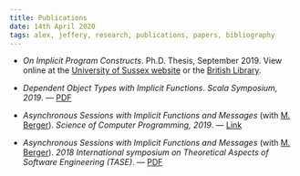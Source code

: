 ```yaml
---
title: Publications
date: 14th April 2020
tags: alex, jeffery, research, publications, papers, bibliography
---
```


- _On Implicit Program Constructs_. Ph.D. Thesis, September 2019. View online at the
[University of Sussex website](http://sro.sussex.ac.uk/id/eprint/88307/1/Jeffery%2C%20Alexander%20Paul.pdf)
or the [British Library](https://ethos.bl.uk/OrderDetails.do?uin=uk.bl.ethos.801036).

- _Dependent Object Types with Implicit Functions_. _Scala Symposium, 2019_.
  &mdash; [PDF](http://users.sussex.ac.uk/~apj21/dif.pdf)

- _Asynchronous Sessions with Implicit Functions and Messages_ (with [M.
  Berger](http://users.sussex.ac.uk/~mfb21/)). _Science of Computer Programming,
2019_. &mdash;
[Link](https://www.sciencedirect.com/science/article/pii/S0167642319300656)

- _Asynchronous Sessions with Implicit Functions and Messages_ (with [M.
Berger](http://users.sussex.ac.uk/~mfb21/)). _2018 International symposium on
Theoretical Aspects of Software Engineering (TASE)_. &mdash;
[PDF](http://sro.sussex.ac.uk/77383/2/tase.pdf)
